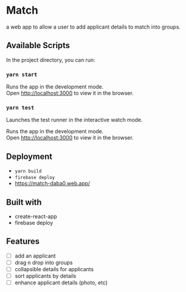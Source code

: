 # Match

a web app to allow a user to add applicant details to match into groups.

## Available Scripts

In the project directory, you can run:

### `yarn start`

Runs the app in the development mode.<br />
Open [http://localhost:3000](http://localhost:3000) to view it in the browser.

### `yarn test`

Launches the test runner in the interactive watch mode.

Runs the app in the development mode.<br />
Open [http://localhost:3000](http://localhost:3000) to view it in the browser.

## Deployment

- `yarn build`
- `firebase deploy`
- https://match-daba0.web.app/

## Built with

- create-react-app
- firebase deploy

## Features
- [ ] add an applicant
- [ ] drag n drop into groups
- [ ] collapsible details for applicants
- [ ] sort applicants by details
- [ ] enhance applicant details (photo, etc)
